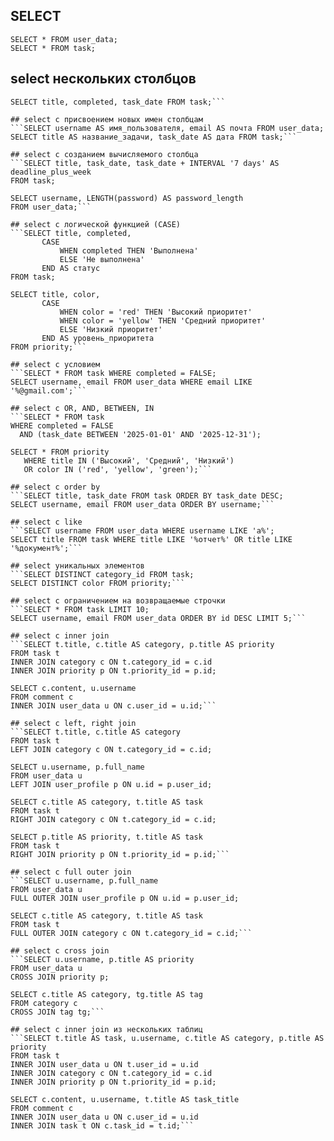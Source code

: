 ## SELECT
```
SELECT * FROM user_data;
SELECT * FROM task;
```

## select нескольких столбцов
```SELECT username, email FROM user_data;
SELECT title, completed, task_date FROM task;```

## select с присвоением новых имен столбцам
```SELECT username AS имя_пользователя, email AS почта FROM user_data;
SELECT title AS название_задачи, task_date AS дата FROM task;```

## select с созданием вычисляемого столбца
```SELECT title, task_date, task_date + INTERVAL '7 days' AS deadline_plus_week
FROM task;

SELECT username, LENGTH(password) AS password_length 
FROM user_data;```

## select с логической функцией (CASE)
```SELECT title, completed,
       CASE 
           WHEN completed THEN 'Выполнена'
           ELSE 'Не выполнена'
       END AS статус
FROM task;

SELECT title, color,
       CASE 
           WHEN color = 'red' THEN 'Высокий приоритет'
           WHEN color = 'yellow' THEN 'Средний приоритет'
           ELSE 'Низкий приоритет'
       END AS уровень_приоритета
FROM priority;```

## select с условием
```SELECT * FROM task WHERE completed = FALSE;
SELECT username, email FROM user_data WHERE email LIKE '%@gmail.com';```

## select с OR, AND, BETWEEN, IN
```SELECT * FROM task 
WHERE completed = FALSE 
  AND (task_date BETWEEN '2025-01-01' AND '2025-12-31');

SELECT * FROM priority 
   WHERE title IN ('Высокий', 'Средний', 'Низкий') 
   OR color IN ('red', 'yellow', 'green');```

## select с order by
```SELECT title, task_date FROM task ORDER BY task_date DESC;
SELECT username, email FROM user_data ORDER BY username;```

## select с like
```SELECT username FROM user_data WHERE username LIKE 'a%';
SELECT title FROM task WHERE title LIKE '%отчет%' OR title LIKE '%документ%';```

## select уникальных элементов
```SELECT DISTINCT category_id FROM task;
SELECT DISTINCT color FROM priority;```

## select с ограничением на возвращаемые строчки
```SELECT * FROM task LIMIT 10;
SELECT username, email FROM user_data ORDER BY id DESC LIMIT 5;```

## select c inner join
```SELECT t.title, c.title AS category, p.title AS priority
FROM task t
INNER JOIN category c ON t.category_id = c.id
INNER JOIN priority p ON t.priority_id = p.id;

SELECT c.content, u.username
FROM comment c
INNER JOIN user_data u ON c.user_id = u.id;```

## select c left, right join
```SELECT t.title, c.title AS category
FROM task t
LEFT JOIN category c ON t.category_id = c.id;

SELECT u.username, p.full_name
FROM user_data u
LEFT JOIN user_profile p ON u.id = p.user_id;

SELECT c.title AS category, t.title AS task
FROM task t
RIGHT JOIN category c ON t.category_id = c.id;

SELECT p.title AS priority, t.title AS task
FROM task t
RIGHT JOIN priority p ON t.priority_id = p.id;```

## select c full outer join
```SELECT u.username, p.full_name
FROM user_data u
FULL OUTER JOIN user_profile p ON u.id = p.user_id;

SELECT c.title AS category, t.title AS task
FROM task t
FULL OUTER JOIN category c ON t.category_id = c.id;```

## select c cross join
```SELECT u.username, p.title AS priority
FROM user_data u
CROSS JOIN priority p;

SELECT c.title AS category, tg.title AS tag
FROM category c
CROSS JOIN tag tg;```

## select c inner join из нескольких таблиц
```SELECT t.title AS task, u.username, c.title AS category, p.title AS priority
FROM task t
INNER JOIN user_data u ON t.user_id = u.id
INNER JOIN category c ON t.category_id = c.id
INNER JOIN priority p ON t.priority_id = p.id;

SELECT c.content, u.username, t.title AS task_title
FROM comment c
INNER JOIN user_data u ON c.user_id = u.id
INNER JOIN task t ON c.task_id = t.id;```

